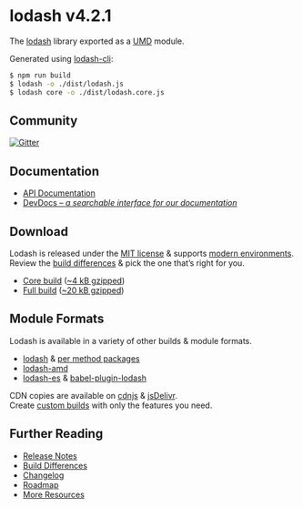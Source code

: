 # lodash v4.2.1

The [lodash](https://lodash.com/) library exported as a [UMD](https://github.com/umdjs/umd) module.

Generated using [lodash-cli](https://www.npmjs.com/package/lodash-cli):
```bash
$ npm run build
$ lodash -o ./dist/lodash.js
$ lodash core -o ./dist/lodash.core.js
```

## Community

[![Gitter](https://badges.gitter.im/lodash/lodash.svg)](https://gitter.im/lodash/lodash)

## Documentation

  * [API Documentation](https://lodash.com/docs)
  * [DevDocs – *a searchable interface for our documentation*](https://lodash.com/docs)

## Download

Lodash is released under the [MIT license](https://raw.githubusercontent.com/lodash/lodash/4.2.1/LICENSE) & supports [modern environments](#support).<br>
Review the [build differences](https://github.com/lodash/lodash/wiki/build-differences) & pick the one that’s right for you.

 * [Core build](https://raw.githubusercontent.com/lodash/lodash/4.2.1/dist/lodash.core.js) ([~4 kB gzipped](https://raw.githubusercontent.com/lodash/lodash/4.2.1/dist/lodash.core.min.js))
 * [Full build](https://raw.githubusercontent.com/lodash/lodash/4.2.1/dist/lodash.js) ([~20 kB gzipped](https://raw.githubusercontent.com/lodash/lodash/4.2.1/dist/lodash.min.js))

## Module Formats

Lodash is available in a variety of other builds & module formats.

 * [lodash](https://www.npmjs.com/package/lodash) & [per method packages](https://www.npmjs.com/browse/keyword/lodash-modularized)
 * [lodash-amd](https://www.npmjs.com/package/lodash-amd)
 * [lodash-es](https://www.npmjs.com/package/lodash-es) & [babel-plugin-lodash](https://www.npmjs.com/package/babel-plugin-lodash)

CDN copies are available on [cdnjs](https://cdnjs.com/) & [jsDelivr](http://www.jsdelivr.com/).<br>
Create [custom builds](https://lodash.com/custom-builds) with only the features you need.

## Further Reading

  * [Release Notes](https://github.com/lodash/lodash/releases/tag/4.0.0)
  * [Build Differences](https://github.com/lodash/lodash/wiki/Build-Differences)
  * [Changelog](https://github.com/lodash/lodash/wiki/Changelog)
  * [Roadmap](https://github.com/lodash/lodash/wiki/Roadmap)
  * [More Resources](https://github.com/lodash/lodash/wiki/Resources)
